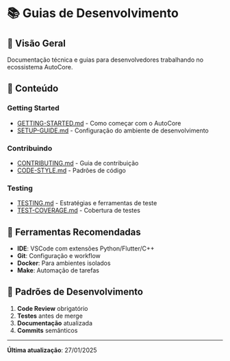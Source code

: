 # 📚 Guias de Desenvolvimento

## 🎯 Visão Geral

Documentação técnica e guias para desenvolvedores trabalhando no ecossistema AutoCore.

## 📖 Conteúdo

### Getting Started
- [GETTING-STARTED.md](GETTING-STARTED.md) - Como começar com o AutoCore
- [SETUP-GUIDE.md](SETUP-GUIDE.md) - Configuração do ambiente de desenvolvimento

### Contribuindo
- [CONTRIBUTING.md](CONTRIBUTING.md) - Guia de contribuição
- [CODE-STYLE.md](CODE-STYLE.md) - Padrões de código

### Testing
- [TESTING.md](TESTING.md) - Estratégias e ferramentas de teste
- [TEST-COVERAGE.md](TEST-COVERAGE.md) - Cobertura de testes

## 🔧 Ferramentas Recomendadas

- **IDE**: VSCode com extensões Python/Flutter/C++
- **Git**: Configuração e workflow
- **Docker**: Para ambientes isolados
- **Make**: Automação de tarefas

## 📝 Padrões de Desenvolvimento

1. **Code Review** obrigatório
2. **Testes** antes de merge
3. **Documentação** atualizada
4. **Commits** semânticos

---

**Última atualização**: 27/01/2025